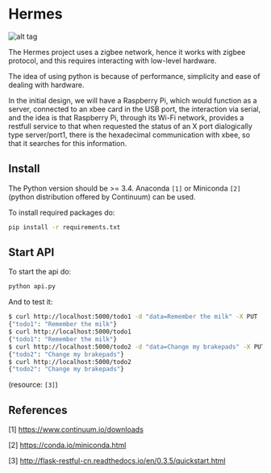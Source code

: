 # Hermes
![alt tag](https://github.com/somosprte/Hermes/blob/master/logo-hermes-final.png)

The Hermes project uses a zigbee network, hence it works with zigbee protocol, and this requires interacting with low-level hardware.

The idea of using python is because of performance, simplicity and ease of dealing with hardware.

In the initial design, we will have a Raspberry Pi, which would function as a server, connected to an xbee card in the USB port, the interaction via serial, and the idea is that Raspberry Pi, through its Wi-Fi network, provides a restfull service to that when requested the status of an X port dialogically type server/port1, there is the hexadecimal communication with xbee, so that it searches for this information.

## Install

The Python version should be >= 3.4. Anaconda `[1]` or Miniconda `[2]` (python distribution offered by Continuum) can be used.

To install required packages do:

```sh
pip install -r requirements.txt
```

## Start API

To start the api do:


```sh
python api.py
```

And to test it:

```sh
$ curl http://localhost:5000/todo1 -d "data=Remember the milk" -X PUT
{"todo1": "Remember the milk"}
$ curl http://localhost:5000/todo1
{"todo1": "Remember the milk"}
$ curl http://localhost:5000/todo2 -d "data=Change my brakepads" -X PUT
{"todo2": "Change my brakepads"}
$ curl http://localhost:5000/todo2
{"todo2": "Change my brakepads"}
```
(resource: `[3]`)


## References

[1] https://www.continuum.io/downloads

[2] https://conda.io/miniconda.html

[3] http://flask-restful-cn.readthedocs.io/en/0.3.5/quickstart.html
